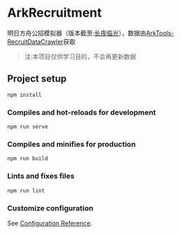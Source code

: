 # ArkRecruitment

明日方舟公招模拟器（版本截至:[长夜临光](https://prts.wiki/w/%E9%95%BF%E5%A4%9C%E4%B8%B4%E5%85%89)），数据由[ArkTools-RecruitDataCrawler](https://github.com/yeqiyi/ArkTools-RecruitDataCrawler.git)获取


>注:本项目仅供学习目的，不会再更新数据

## Project setup
```
npm install
```

### Compiles and hot-reloads for development
```
npm run serve
```

### Compiles and minifies for production
```
npm run build
```

### Lints and fixes files
```
npm run lint
```

### Customize configuration
See [Configuration Reference](https://cli.vuejs.org/config/).

